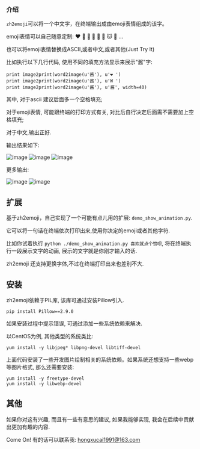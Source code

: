 ### 介绍

`zh2emoji`可以将一个中文字，在终端输出成由emoji表情组成的该字。

emoji表情可以自己随意定制: ❤️  🐀  🐂  🐅  🐇  🐶  🐱  🐻  ...

也可以将emoji表情替换成ASCII,或者中文,或者其他(Just Try It)

比如执行以下几行代码, 使用不同的填充方法显示来展示"酱"字:

    print image2print(word2image(u'酱'), u'❤️ ')
    print image2print(word2image(u'酱'), u'W ')
    print image2print(word2image(u'酱'), u'酱', width=40)

其中, 对于ascii 建议后面多一个空格填充;

对于emoji表情, 可能跟终端的打印方式有关, 对比后自行决定后面需不需要加上空格填充;

对于中文,输出正好.

输出结果如下:

![image](images/emoji_500.png)
![image](images/ascii_500.png)
![image](images/chinese_500.png)

更多输出:

![image](images/dog_500.png)
![image](images/beer_500.png)

## 扩展

基于zh2emoji，自己实现了一个可能有点儿用的扩展: `demo_show_animation.py`.

它可以将一句话在终端依次打印出来,使用你决定的emoji或者其他字符.

比如你试着执行 `python ./demo_show_animation.py 喜欢就点个赞呗`, 将在终端执行一段展示文字的动画, 展示的文字就是你刚才输入的话.

zh2emoji 还支持更换字体,不过在终端打印出来也差别不大.

## 安装

zh2emoji依赖于PIL库, 该库可通过安装Pillow引入.

    pip install Pillow==2.9.0

如果安装过程中提示错误, 可通过添加一些系统依赖来解决.

以CentOS为例, 其他类型的系统类比:

    yum install -y libjpeg* libpng-devel libtiff-devel

上面代码安装了一些开发图片绘制相关的系统依赖。如果系统还想支持一些webp等图片格式, 那么还需要安装:

    yum install -y freetype-devel
    yum install -y libwebp-devel

## 其他

如果你对这有兴趣, 而且有一些有意思的建议, 如果我能够实现, 我会在后续中贡献出更加有趣的内容.

Come On! 有的话可以联系我: hongxucai1991@163.com
